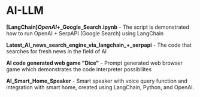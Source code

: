 # AI-LLM

**[LangChain]_OpenAI_+_Google_Search.ipynb** - The script is demonstrated how to run OpenAI + SerpAPI (Google Search) using LangChain

**Latest_AI_news_search_engine_via_langchain_+_serpapi** - The code that searches for fresh news in the field of AI  

**AI code generated web game "Dice"** - Prompt generated web browser game which demonstrates the code interpreter possibilites

**AI_Smart_Home_Speaker** - Smart speaker with voice query function and integration with smart home, created using LangChain, Python, and OpenAI.
